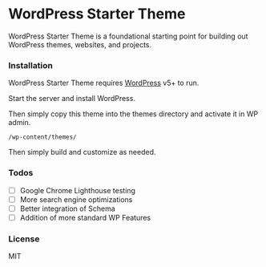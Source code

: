 # WordPress Starter Theme

WordPress Starter Theme is a foundational starting point for building out WordPress themes, websites, and projects. 

### Installation

WordPress Starter Theme requires [WordPress](https://wordpress.org/) v5+ to run.

Start the server and install WordPress.

Then simply copy this theme into the themes directory and activate it in WP admin.

```
/wp-content/themes/
```
Then simply build and customize as needed.

### Todos

 - [ ] Google Chrome Lighthouse testing
 - [ ] More search engine optimizations
 - [ ] Better integration of Schema
 - [ ] Addition of more standard WP Features

### License

MIT
